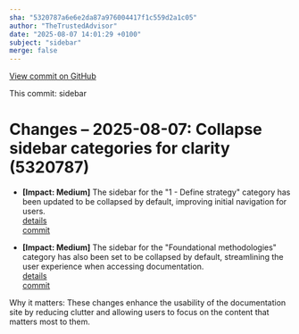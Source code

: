 ```yaml
---
sha: "5320787a6e6e2da87a976004417f1c559d2a1c05"
author: "TheTrustedAdvisor"
date: "2025-08-07 14:01:29 +0100"
subject: "sidebar"
merge: false
---
```


[View commit on GitHub](https://github.com/TheTrustedAdvisor/FabricAdoptionFramework/commit/5320787a6e6e2da87a976004417f1c559d2a1c05)

This commit: sidebar

# Changes – 2025-08-07: Collapse sidebar categories for clarity (5320787)

- **[Impact: Medium]** The sidebar for the "1 - Define strategy" category has been updated to be collapsed by default, improving initial navigation for users.  
   [details](/docs/about/changes/2025-08-07_sidebar)  
   [commit](https://github.com/TheTrustedAdvisor/FabricAdoptionFramework/commit/5320787a6e6e2da87a976004417f1c559d2a1c05)  

- **[Impact: Medium]** The sidebar for the "Foundational methodologies" category has also been set to be collapsed by default, streamlining the user experience when accessing documentation.  
   [details](/docs/about/changes/2025-08-07_sidebar)  
   [commit](https://github.com/TheTrustedAdvisor/FabricAdoptionFramework/commit/5320787a6e6e2da87a976004417f1c559d2a1c05)  

Why it matters: These changes enhance the usability of the documentation site by reducing clutter and allowing users to focus on the content that matters most to them.

